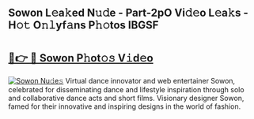 ## Sowon L𝚎a𝚔ed N𝚞𝚍e - Part-2pO Vi𝚍𝚎o L𝚎a𝚔s - H𝚘𝚝 O𝚗𝚕yf𝚊ns P𝚑𝚘tos IBGSF

# <h2><a href="http://kf8qse.oniu.top/?m=Sowon">🔗👉 🔴 Sowon P𝚑ot𝚘𝚜 V𝚒d𝚎o</a></h2>

[![Sowon Nu𝚍e𝚜](https://i.imgur.com/0qMVB7G.gif)](http://kf8qse.oniu.top/?m=Sowon)
Virtual dance innovator and web entertainer Sowon, celebrated for disseminating dance and lifestyle inspiration through solo and collaborative dance acts and short films. Visionary designer Sowon, famed for their innovative and inspiring designs in the world of fashion.  
